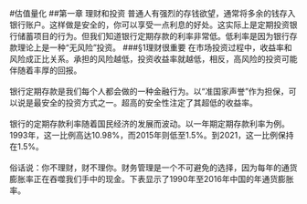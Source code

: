 #估值量化
##第一章
理财和投资
普通人有强烈的存钱欲望，通常将多余的钱存入银行账户。这样做是安全的，你可以享受一点利息的好处。这实际上是定期投资银行储蓄项目的行为。但我们知道银行定期存款的利率非常低。低利率是因为银行存款理论上是一种“无风险”投资。
###§1理财很重要
    在市场投资过程中，收益率和风险成正比关系。承担的风险越低，投资收益率就越低，相反，高风险的投资可能伴随着丰厚的回报。   
<br>银行定期存款是我们每个人都会做的一种金融行为。以“准国家声誉”作为担保，可以说是最安全的投资方式之一。超高的安全性注定了其超低的收益率。   
<br>银行的定期存款利率随着国民经济的发展而波动。以一年期定期存款利率为例。1993年，这一比例高达10.98%，而2015年则低至1.5%。到2021，这一比例保持在1.5%。   
<br>俗话说：你不理财，财不理你。财务管理是一个不可避免的选择，因为每年的通货膨胀率正在吞噬我们手中的现金。下表显示了1990年至2016年中国的年通货膨胀率。       